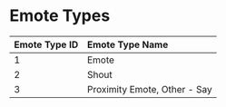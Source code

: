 # Emote Types

| Emote Type ID | Emote Type Name |
| :--- | :--- |
| 1 | Emote |
| 2 | Shout |
| 3 | Proximity Emote, Other - Say |

